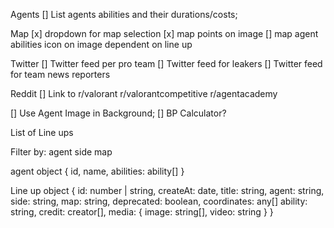 Agents
    [] List agents abilities and their durations/costs;

Map
    [x] dropdown for map selection
    [x] map points on image
    [] map agent abilities icon on image dependent on line up


Twitter
    [] Twitter feed per pro team
    [] Twitter feed for leakers
    [] Twitter feed for team news reporters

Reddit
   [] Link to r/valorant r/valorantcompetitive r/agentacademy

[] Use Agent Image in Background;
[] BP Calculator?


List of Line ups

Filter by: 
    agent
    side
    map

agent object
    {
        id,
        name,
        abilities: ability[]
    }


Line up object
    {
        id: number | string,
        createAt: date,
        title: string,
        agent: string,
        side: string,
        map: string,
        deprecated: boolean,
        coordinates: any[]
        ability: string,
        credit: creator[],
        media: {
            image: string[],
            video: string
        }
    }